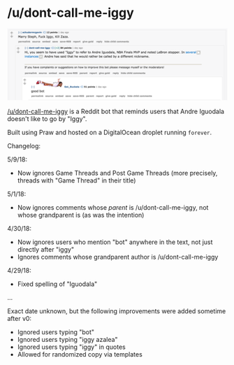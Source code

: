 # /u/dont-call-me-iggy

![example of the bot responding](reddit.png)

[/u/dont-call-me-iggy](https://www.reddit.com/u/dont-call-me-iggy) is a Reddit bot that reminds users that Andre Iguodala doesn't like to go by "Iggy".

Built using Praw and hosted on a DigitalOcean droplet running `forever`.

Changelog:

5/9/18:

* Now ignores Game Threads and Post Game Threads (more precisely, threads with "Game Thread" in their title)

5/1/18:

* Now ignores comments whose _parent_ is /u/dont-call-me-iggy, not whose grandparent is (as was the intention)

4/30/18:

* Now ignores users who mention "bot" anywhere in the text, not just directly after "iggy"
* Ignores comments whose grandparent author is /u/dont-call-me-iggy

4/29/18:

* Fixed spelling of "Iguodala"

...

Exact date unknown, but the following improvements were added sometime after v0:

* Ignored users typing "bot"
* Ignored users typing "iggy azalea"
* Ignored users typing "iggy" in quotes
* Allowed for randomized copy via templates